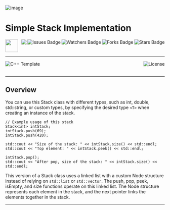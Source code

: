 ![image](https://github.com/JDSherbert/Threadsafe-Singleton-Class/assets/43964243/8a288a74-0a1e-4fcb-a5d8-608bb7c9d46b)

# Simple Stack Implementation

<!-- Header Start -->
<a href = "https://learn.microsoft.com/en-us/cpp/cpp-language"> <img height="40" img width="40" src="https://cdn.simpleicons.org/c++"> </a>
<img align="right" alt="Stars Badge" src="https://img.shields.io/github/stars/jdsherbert/Simple-Stack-Implementation?label=%E2%AD%90"/>
<img align="right" alt="Forks Badge" src="https://img.shields.io/github/forks/jdsherbert/Simple-Stack-Implementation?label=%F0%9F%8D%B4"/>
<img align="right" alt="Watchers Badge" src="https://img.shields.io/github/watchers/jdsherbert/Simple-Stack-Implementation?label=%F0%9F%91%81%EF%B8%8F"/>
<img align="right" alt="Issues Badge" src="https://img.shields.io/github/issues/jdsherbert/Simple-Stack-Implementation?label=%E2%9A%A0%EF%B8%8F"/>
<img align="right" src="https://hits.seeyoufarm.com/api/count/incr/badge.svg?url=https%3A%2F%2Fgithub.com%2FJDSherbert%2FSimple-Stack-Implementation%2Fhit-counter%2FREADME&count_bg=%2379C83D&title_bg=%23555555&labelColor=0E1128&title=🔍&style=for-the-badge">
<!-- Header End --> 

-----------------------------------------------------------------------

<a href="https://learn.microsoft.com/en-us/cpp/cpp-language"> 
  <img align="left" alt="C++ Template" src="https://img.shields.io/badge/C++%20Template-black?style=for-the-badge&logo=cpp&logoColor=white&color=black&labelColor=black"> </a>
  
<a href="https://choosealicense.com/licenses/mit/"> 
  <img align="right" alt="License" src="https://img.shields.io/badge/License%20:%20MIT-black?style=for-the-badge&logo=mit&logoColor=white&color=black&labelColor=black"> </a>
  
<br></br>

-----------------------------------------------------------------------
## Overview
You can use this Stack class with different types, such as int, double, std::string, or custom types, by specifying the desired type `<T>` when creating an instance of the stack.
```
// Example usage of this stack
Stack<int> intStack;
intStack.push(69);
intStack.push(420);

std::cout << "Size of the stack: " << intStack.size() << std::endl;
std::cout << "Top element: " << intStack.peek() << std::endl;

intStack.pop();
std::cout << "After pop, size of the stack: " << intStack.size() << std::endl;
```

This version of a Stack class uses a linked list with a custom Node structure instead of relying on `std::list` or `std::vector`. The push, pop, peek, isEmpty, and size functions operate on this linked list. The Node structure represents each element in the stack, and the next pointer links the elements together in the stack.


-----------------------------------------------------------------------

